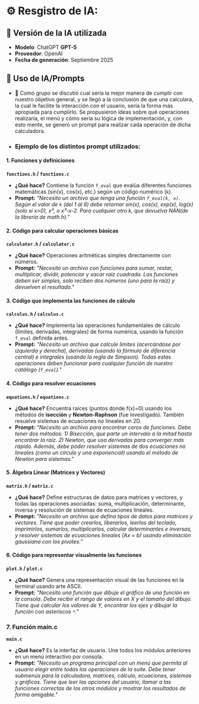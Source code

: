# ⚙️ Resgistro de IA:
## 📍 Versión de la IA utilizada
- **Modelo**: ChatGPT **GPT-5**  
- **Proveedor**: OpenAI  
- **Fecha de generación**: Septiembre 2025

## 📍 Uso de IA/Prompts
- 🔎 Como grupo se discutió cual sería la mejor manera de cumplir con nuestro objetivo general, y se llegó a la conclusión de que una calculara, la cual le facilite la interacción con el usuario, sería la forma más apropiada para cumplirlo. Se propusieron ideas sobre qué operaciones realizaría, el menú y cómo sería su lógica de implementación, y, con esto mente, se generó un prompt para realizar cada operación de dicha calculadora.
 
- ### Ejemplo de los distintos prompt utilizados:

#### 1. Funciones y definiciones

**`functions.h` / `functions.c`**
*   **¿Qué hace?** Contiene la función `f_eval` que evalúa diferentes funciones matemáticas (sin(x), cos(x), etc.) según un código numérico (`k`).
*   **Prompt:** *"Necesito un archivo que tenga una función `f_eval(k, x)`. Según el valor de `k` (del 1 al 6) debe retornar sin(x), cos(x), exp(x), log(x) (solo si x>0), x², o x³-x-2. Para cualquier otro k, que devuelva NAN(de la librería de math.h)."*

#### 2. Código para calcular operaciones básicas

**`calculator.h` / `calculator.c`**
*   **¿Qué hace?** Operaciones aritméticas simples directamente con números.
*   **Prompt:** *"Necesito un archivo con funciones para sumar, restar, multiplicar, dividir, potenciar y sacar raíz cuadrada. Las funciones deben ser simples, solo reciben dos números (uno para la raíz) y devuelven el resultado."*

#### 3. Código que implementa las funciones de cálculo

**`calculus.h` / `calculus.c`**
*   **¿Qué hace?** Implementa las operaciones fundamentales de cálculo (límites, derivadas, integrales) de forma numérica, usando la función `f_eval` definida antes.
*   **Prompt:** *"Necesito un archivo que calcule límites (acercándose por izquierda y derecha), derivadas (usando la fórmula de diferencia central) e integrales (usando la regla de Simpson). Todas estas operaciones deben funcionar para cualquier función de nuestro catálogo (`f_eval`)."*

#### 4. Código para resolver ecuaciones

**`equations.h` / `equations.c`**
*   **¿Qué hace?** Encuentra raíces (puntos donde f(x)=0) usando los métodos de **isección** y **Newton-Raphson** (fue investigado). También resuelve sistemas de ecuaciones no lineales en 2D.
*   **Prompt:** *"Necesito un archivo para encontrar ceros de funciones. Debe tener dos métodos: 1) Bisección, que parte un intervalo a la mitad hasta encontrar la raíz. 2) Newton, que usa derivadas para converger más rápido. Además, debe poder resolver sistemas de dos ecuaciones no lineales (como un círculo y una exponencial) usando el método de Newton para sistemas."*

#### 5. Álgebra Linear (Matrices y Vectores)

**`matrix.h` / `matrix.c`**
*   **¿Qué hace?** Define estructuras de datos para matrices y vectores, y todas las operaciones asociadas: suma, multiplicación, determinante, inversa y resolución de sistemas de ecuaciones lineales.
*   **Prompt:** *"Necesito un archivo que defina tipos de datos para matrices y vectores. Tiene que poder crearlos, liberarlos, leerlos del teclado, imprimirlos, sumarlos, multiplicarlos, calcular determinantes e inversas, y resolver sistemas de ecuaciones lineales (Ax = b) usando eliminación gaussiana con los pivotes."*

#### 6. Código para representar visualmente las funciones

**`plot.h` / `plot.c`**
*   **¿Qué hace?** Genera una representación visual de las funciones en la terminal usando arte ASCII.
*   **Prompt:** *"Necesito una función que dibuje el gráfico de una función en la consola. Debe recibir el rango de valores en X y el tamaño del dibujo. Tiene que calcular los valores de Y, encontrar los ejes y dibujar la función con asteriscos `*`."*

### 7. Función main.c

**`main.c`**
*   **¿Qué hace?** Es la interfaz de usuario. Une todos los módulos anteriores en un menú interactivo por consola.
*   **Prompt:** *"Necesito un programa principal con un menú que permita al usuario elegir entre todas las operaciones de la suite. Debe tener submenús para la calculadora, matrices, cálculo, ecuaciones, sistemas y gráficos. Tiene que leer las opciones del usuario, llamar a las funciones correctas de los otros módulos y mostrar los resultados de forma amigable."*
